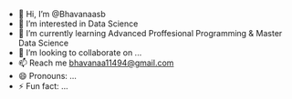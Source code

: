 - 👋 Hi, I’m @Bhavanaasb
- 👀 I’m interested in Data Science
- 🌱 I’m currently learning Advanced Proffesional Programming & Master Data Science
- 💞️ I’m looking to collaborate on ...
- 📫 Reach me bhavanaa11494@gmail.com
- 😄 Pronouns: ...
- ⚡ Fun fact: ...

<!---
Bhavanaasb/Bhavanaasb is a ✨ special ✨ repository because its `README.md` (this file) appears on your GitHub profile.
You can click the Preview link to take a look at your changes.
--->
